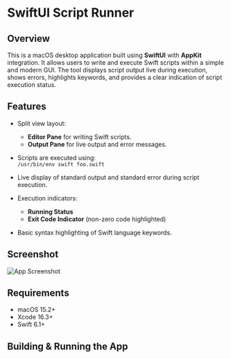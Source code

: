 # SwiftUI Script Runner

## Overview

This is a macOS desktop application built using **SwiftUI** with **AppKit** integration. It allows users to write and execute Swift scripts within a simple and modern GUI. The tool displays script output live during execution, shows errors, highlights keywords, and provides a clear indication of script execution status.

## Features

- Split view layout:  
  - **Editor Pane** for writing Swift scripts.  
  - **Output Pane** for live output and error messages.

- Scripts are executed using:  
  `/usr/bin/env swift foo.swift`

- Live display of standard output and standard error during script execution.

- Execution indicators:
  - **Running Status**
  - **Exit Code Indicator** (non-zero code highlighted)

- Basic syntax highlighting of Swift language keywords.

## Screenshot

![App Screenshot](Screenshots/main_view.png)


## Requirements

- macOS 15.2+
- Xcode 16.3+
- Swift 6.1+

## Building & Running the App



